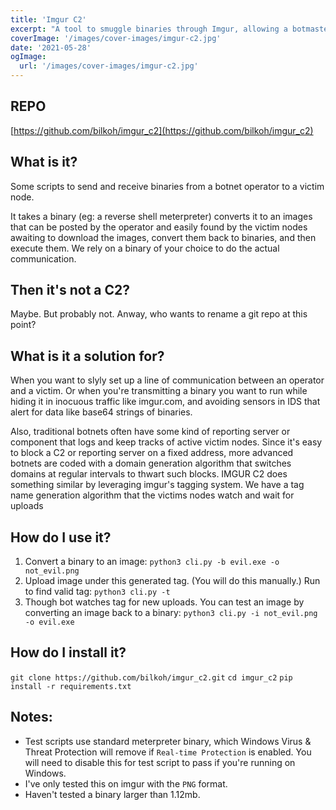 ```yaml
---
title: 'Imgur C2'
excerpt: "A tool to smuggle binaries through Imgur, allowing a botmaster to send binaries to victims without the victims needing to find the controller's domain or ip."
coverImage: '/images/cover-images/imgur-c2.jpg'
date: '2021-05-28'
ogImage:
  url: '/images/cover-images/imgur-c2.jpg'
---
```


## REPO
[https://github.com/bilkoh/imgur_c2](https://github.com/bilkoh/imgur_c2)

## What is it?
Some scripts to send and receive binaries from a botnet operator to a victim node.

It takes a binary (eg: a reverse shell meterpreter) converts it to an images that can be posted by the operator and easily found by the victim nodes awaiting to download the images, convert them back to binaries, and then execute them. We rely on a binary of your choice to do the actual communication.

## Then it's not a C2?
Maybe. But probably not. Anway, who wants to rename a git repo at this point?

## What is it a solution for?
When you want to slyly set up a line of communication between an operator and a victim. Or when you're transmitting a binary you want to run while hiding it in inocuous traffic like imgur.com, and avoiding sensors in IDS that alert for data like base64 strings of binaries.

Also, traditional botnets often have some kind of reporting server or component that logs and keep tracks of active victim nodes. Since it's easy to block a C2 or reporting server on a fixed address, more advanced botnets are coded with a domain generation algorithm that switches domains at regular intervals to thwart such blocks. IMGUR C2 does something similar by leveraging imgur's tagging system. We have a tag name generation algorithm that the victims nodes watch and wait for uploads

## How do I use it?
1. Convert a binary to an image:
    `python3 cli.py -b evil.exe -o not_evil.png`
2. Upload image under this generated tag. (You will do this manually.) 
Run to find valid tag:
    `python3 cli.py -t`
3. Though bot watches tag for new uploads. 
    You can test an image by converting an image back to a binary:
    `python3 cli.py -i not_evil.png -o evil.exe`

## How do I install it?
`git clone https://github.com/bilkoh/imgur_c2.git`
`cd imgur_c2`
`pip install -r requirements.txt `

## Notes:
- Test scripts use standard meterpreter binary, which Windows Virus & Threat Protection will remove if `Real-time Protection` is enabled. You will need to disable this for test script to pass if you're running on Windows.
- I've only tested this on imgur with the `PNG` format.
- Haven't tested a binary larger than 1.12mb.